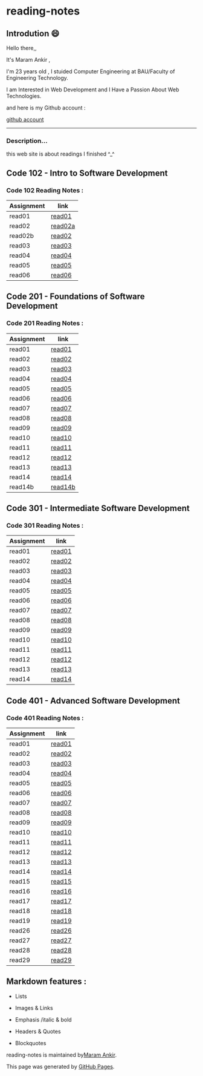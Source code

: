 # reading-notes
## Introdution 😄
Hello there,, 

It's Maram Ankir , 

I'm 23 years old , I stuided Computer Engineering at BAU/Faculty of Engineering Technology.

I am Interested in Web Development and I Have a Passion About Web Technologies.

 

and here is my Github account :

[github account](https://github.com/maram-ankir)

________________________________________________________

### Description... 

this web site is about readings I finished ^_^

## Code 102 - Intro to Software Development

### Code 102 Reading Notes :

| Assignment    | link                       |
| -----------   | -----------                |
|read01         | [read01](read01.md)        |
|read02         | [read02a](read02.md)       |
|read02b        | [read02 ](read02b.md)      |
|read03         | [read03](read03.md)        |
|read04         | [read04](read04.md)        |
|read05         | [read05](read05.md)        |
|read06         | [read06](read06.md)        |





## Code 201 - Foundations of Software Development

### Code 201 Reading Notes :

| Assignment    | link                 |
| -----------   | -----------          |
|read01         | [read01](class-01.md)|
|read02         | [read02](class-02.md)|
|read03         | [read03](class-03.md)|
|read04         | [read04](class-04.md)|
|read05         | [read05](class-05.md)|
|read06         | [read06](class-06.md)|
|read07         | [read07](class-07.md)|
|read08         | [read08](class-08.md)|
|read09         | [read09](class-09.md)|
|read10         | [read10](class-10.md)|
|read11         | [read11](class-11.md)|
|read12         | [read12](class-12.md)|
|read13         | [read13](class-13.md)|
|read14         | [read14](class-14.md)|
|read14b        |[read14b](class-14b.md)|



## Code 301 - Intermediate Software Development

### Code 301 Reading Notes :

| Assignment    | link       |
| -----------   | -----------|
|read01         | [read01](class-01-301.md)|
|read02         | [read02](class-02-301.md)|
|read03         | [read03](class-03-301.md)|
|read04         | [read04](class-04-301.md)|
|read05         | [read05](class-05-301.md)|
|read06         | [read06](class-06-301.md)|
|read07         | [read07](class-07-301.md)|
|read08         | [read08](class-08-301.md)|
|read09         | [read09](class-09-301.md)|
|read10         | [read10](class-10-301.md)|
|read11         | [read11](class-11-301.md)|
|read12         | [read12](class-12-301.md)|
|read13         | [read13](class-13-301.md)|
|read14         | [read14](class-14-301.md)|










## Code 401 - Advanced Software Development

### Code 401 Reading Notes :

| Assignment    | link       |
| -----------   | -----------|
|read01         | [read01](401/class-01-401.md)|
|read02         | [read02](401/class-02-401.md)|
|read03         | [read03](401/class-03-401.md)|
|read04         | [read04](401/class-04-401.md)|
|read05         | [read05](401/class-05-401.md)|
|read06         | [read06](401/class-06-401.md)|
|read07         | [read07](401/class-07-401.md)|
|read08         | [read08](401/class-08-401.md)|
|read09         | [read09](401/class-09-401.md)|
|read10         | [read10](401/class-10-401.md)|
|read11         | [read11](401/class-11-401.md)|
|read12         | [read12](401/class-12-401.md)|
|read13         | [read13](401/class-13-401.md)|
|read14         | [read14](401/class-14-401.md)|
|read15         | [read15](401/class-15-401.md)|
|read16         | [read16](401/class-16-401.md)|
|read17         | [read17](401/class-17-401.md)|
|read18         | [read18](401/class-18-401.md)|
|read19         | [read19](401/class-19-401.md)|
|read26         | [read26](401/class-26-401.md)|
|read27         | [read27](401/class-27-401.md)|
|read28         | [read28](401/class-28-401.md)|
|read29         | [read29](401/class-29-401.md)|















## Markdown features :

 * Lists

 * Images & Links

 * Emphasis /italic & bold

 * Headers & Quotes

 * Blockquotes






reading-notes is maintained by[Maram Ankir](https://github.com/maram-ankir).

This page was generated by [GitHub Pages](https://pages.github.com/).
